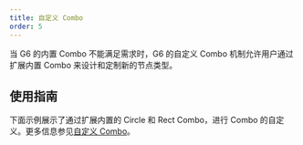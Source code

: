```yaml
---
title: 自定义 Combo
order: 5
---
```


当 G6 的内置 Combo 不能满足需求时，G6 的自定义 Combo 机制允许用户通过扩展内置 Combo 来设计和定制新的节点类型。

## 使用指南

下面示例展示了通过扩展内置的 Circle 和 Rect Combo，进行 Combo 的自定义。更多信息参见[自定义 Combo](/zh/docs/manual/advanced/custom-combo)。
